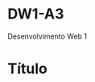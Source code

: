 # DW1-A3
Desenvolvimento Web 1
<html>
  <head>
    <title>Desenvolvimento Web</title>
  </head>
  <body>
    <h1>Título</h1>
  </body>
</html>
